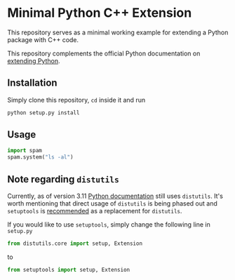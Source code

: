 # Minimal Python C++ Extension

This repository serves as a minimal working example for extending a Python package with C++ code.

This repository complements the official Python documentation on [extending Python](https://docs.python.org/3/extending).

## Installation

Simply clone this repository, `cd` inside it and run

```bash
python setup.py install
```

## Usage

```python
import spam
spam.system("ls -al")
```

## Note regarding `distutils`

Currently, as of version 3.11 [Python documentation](https://docs.python.org/3.11/extending/building.html#building-c-and-c-extensions-with-distutils) still uses `distutils`. It's worth mentioning that direct usage of `distutils` is being phased out and `setuptools` is [recommended](https://docs.python.org/3.10/distributing/index.html) as a replacement for `distutils`.

If you would like to use `setuptools`, simply change the following line in `setup.py`

```python
from distutils.core import setup, Extension
```

to

```python
from setuptools import setup, Extension
```
